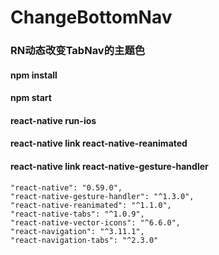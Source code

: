# ChangeBottomNav
### RN动态改变TabNav的主题色 <br/>
#### npm install  </br>
#### npm start  </br>
#### react-native run-ios
 #### react-native link react-native-reanimated  <br>
   #### react-native link react-native-gesture-handler

    "react-native": "0.59.0",                   
    "react-native-gesture-handler": "^1.3.0",    
    "react-native-reanimated": "^1.1.0",       
    "react-native-tabs": "^1.0.9", 
    "react-native-vector-icons": "^6.6.0",
    "react-navigation": "^3.11.1",
    "react-navigation-tabs": "^2.3.0"
    
   
